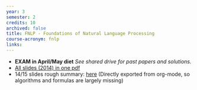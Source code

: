 ```yaml
---
year: 3
semester: 2
credits: 10
archived: false
title: FNLP - Foundations of Natural Language Processing
course-acronym: fnlp
links:
---
```


- **EXAM in April/May diet** *See shared drive for past papers and solutions.*
- [All slides (2014) in one pdf](/drive?next=0B2AAOQQZ_8BxV1R0dVlJc3dFMkE)
- 14/15 slides rough summary: [here](/drive?next=0B2AAOQQZ_8BxLXJzZ2JwZE9VaUE) (Directly exported from org-mode, so algorithms and formulas are largely missing)
